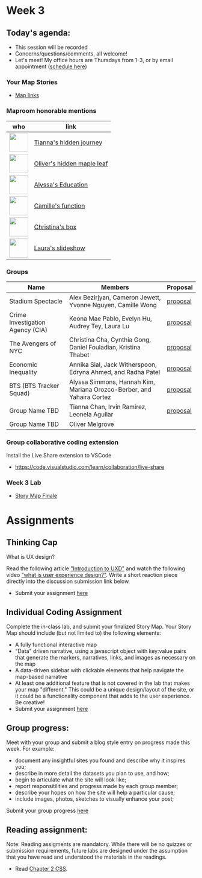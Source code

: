 # Week 3

## Today's agenda:

- This session will be recorded
- Concerns/questions/comments, all welcome!
- Let's meet! My office hours are Thursdays from 1-3, or by email appointment ([schedule here](https://calendly.com/yohda/dh151))

### Your Map Stories

- [Map links](https://github.com/yohman/22S-DH151/discussions/5)

### Maproom honorable mentions

who | link 
--- | ---
<img src="https://avatars.githubusercontent.com/u/102552593?s=64&v=4" width=50> | [Tianna's hidden journey](https://tiannachan.github.io/DH151/Week2/)
<img src="https://avatars.githubusercontent.com/u/38347766?s=64&v=4" width=50> | [Oliver's hidden maple leaf](https://melgrove.github.io/DH151/Week2/index.html)
<img src="https://avatars.githubusercontent.com/u/97260713?s=64&v=4" width=50> | [Alyssa's Education](https://lsssmmns.github.io/DH151/Week2/index.html)
<img src="https://avatars.githubusercontent.com/u/66044667?s=64&v=4" width=50> | [Camille's function](https://camilleivywong.github.io/DH151/Week02/index.html)
<img src="https://avatars.githubusercontent.com/u/79070365?s=64&v=4" width=50> | [Christina's box](https://ygcha.github.io/DH151/Week2/location.html)
<img src="https://avatars.githubusercontent.com/u/81529754?s=64&v=4" width=50> | [Laura's slideshow](https://snlaurax.github.io/DH151/Week2/index)

### Groups

Name | Members | Proposal
--- | --- | ---
Stadium Spectacle | Alex Bezirjyan, Cameron Jewett, Yvonne Nguyen, Camille Wong | [proposal](https://yvonne-nguyen.github.io/stadiums/assignment-1)
Crime Investigation Agency (CIA) | Keona Mae Pablo, Evelyn Hu, Audrey Tey, Laura Lu | [proposal](https://evelyn-s-hu.github.io/DH151-CIA/)
The Avengers of NYC | Christina Cha, Cynthia Gong, Daniel Fouladian, Kristina Thabet | [proposal](https://cynthiagong.github.io/nyccrime/proposal)
Economic Inequality | Annika Sial, Jack Witherspoon, Edryna Ahmed, and Radha Patel | [proposal](https://radha0207.github.io/Economic-Inequality-working-title-/Group%20Assignment/index.html)
BTS (BTS Tracker Squad) | Alyssa Simmons, Hannah Kim, Mariana Orozco-Berber, and Yahaira Cortez | [proposal](https://github.com/lsssmmns/BTSTrackerSquad/blob/main/README.md)
Group Name TBD | Tianna Chan, Irvin Ramirez, Leonela Aguilar | [proposal](https://tiannachan.github.io/DH151-SocialMedia/README.md)
Group Name TBD | Oliver Melgrove | 

### Group collaborative coding extension

Install the Live Share extension to VSCode

- https://code.visualstudio.com/learn/collaboration/live-share

### Week 3 Lab

- [Story Map Finale](Lab)

# Assignments

## Thinking Cap

What is UX design?

Read the following article ["Introduction to UXD"](https://medium.com/beakerandflint/an-introduction-user-experience-design-2a7f8167bf03) and watch the following video ["what is user experience design?"](https://www.youtube.com/watch?v=Nj6x01wg2WA). Write a short reaction piece directly into the discussion submission link below.

- Submit your assignment [here](https://github.com/yohman/22S-DH151/discussions/6)

## Individual Coding Assignment

Complete the in-class lab, and submit your finalized Story Map. Your Story Map should include (but not limited to) the following elements:

- A fully functional interactive map
- "Data" driven narrative, using a javascript object with key:value pairs that generate the markers, narratives, links, and images as necessary on the map
- A data-driven sidebar with clickable elements that help navigate the map-based narrative
- At least one additional feature that is not covered in the lab that makes your map "different." This could be a unique design/layout of the site, or it could be a functionality component that adds to the user experience. Be creative!
- Submit your assignment [here](https://github.com/yohman/22S-DH151/discussions/7)

## Group progress:

Meet with your group and submit a blog style entry on progress made this week. For example:

- document any insightful sites you found and describe why it inspires you; 
- describe in more detail the datasets you plan to use, and how; 
- begin to articulate what the site will look like; 
- report responsitilities and progress made by each group member;
- describe your hopes on how the site will help a particular cause; 
- include images, photos, sketches to visually enhance your post;

Submit your group progress [here](https://github.com/yohman/22S-DH151/discussions/8)


## Reading assignment:

Note: Reading assigments are mandatory. While there will be no quizzes or submission requirements, future labs are designed under the assumption that you have read and understood the materials in the readings.

- Read [Chapter 2 CSS](https://geobgu.xyz/web-mapping2/css.html). 
